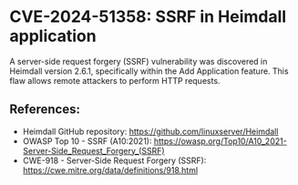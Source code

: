# CVE-2024-51358: SSRF in Heimdall application

A server-side request forgery (SSRF) vulnerability was discovered in Heimdall version 2.6.1, specifically within the Add Application feature. This flaw allows remote attackers to perform HTTP requests.

## References:
- Heimdall GitHub repository: https://github.com/linuxserver/Heimdall
- OWASP Top 10 - SSRF (A10:2021): https://owasp.org/Top10/A10_2021-Server-Side_Request_Forgery_(SSRF)
- CWE-918 - Server-Side Request Forgery (SSRF): https://cwe.mitre.org/data/definitions/918.html
